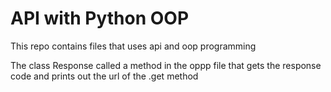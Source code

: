 # API with Python OOP 

This repo contains files that uses api and oop programming

The class Response called a method in the oppp file that gets the response code and prints out the url of the .get method 